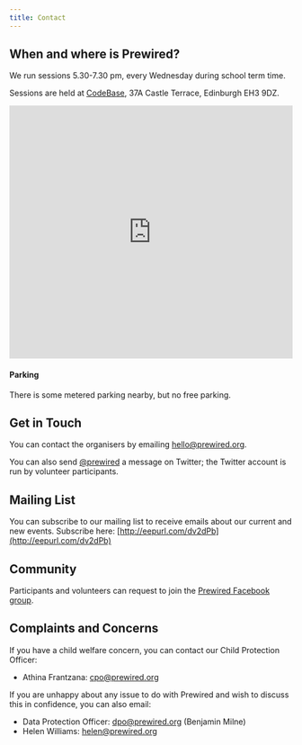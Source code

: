 ```yaml
---
title: Contact
---
```

## When and where is Prewired?

We run sessions 5.30-7.30 pm, every Wednesday during school term time.

Sessions are held at [CodeBase](http://thisiscodebase.com), 37A Castle Terrace, Edinburgh EH3 9DZ.

<iframe src="https://www.google.com/maps/embed?pb=!1m18!1m12!1m3!1d1034.261740919691!2d-3.2027553231069272!3d55.94713578986615!2m3!1f0!2f0!3f0!3m2!1i1024!2i768!4f13.1!3m3!1m2!1s0x4887c79907141f7b%3A0x2cdd7c59612e7600!2s37a%20Castle%20Terrace%2C%20Edinburgh%20EH3%209DZ!5e0!3m2!1sen!2suk!4v1676225874836!5m2!1sen!2suk" width="100%" height="450" style="border:0;" allowfullscreen="" loading="lazy" referrerpolicy="no-referrer-when-downgrade"></iframe>

#### Parking

There is some metered parking nearby, but no free parking.

## Get in Touch

You can contact the organisers by emailing hello@prewired.org.

You can also send [@prewired](http://twitter.com/prewired) a message on Twitter; the Twitter account is run by volunteer participants.

## Mailing List

You can subscribe to our mailing list to receive emails about our current and new events. Subscribe here: [http://eepurl.com/dv2dPb](http://eepurl.com/dv2dPb)

## Community

Participants and volunteers can request to join the [Prewired Facebook group](https://www.facebook.com/groups/prewired).

## Complaints and Concerns

If you have a child welfare concern, you can contact our Child Protection Officer:

* Athina Frantzana: cpo@prewired.org

If you are unhappy about any issue to do with Prewired and wish to discuss this in confidence, you can also email:

* Data Protection Officer: dpo@prewired.org (Benjamin Milne)
* Helen Williams: helen@prewired.org